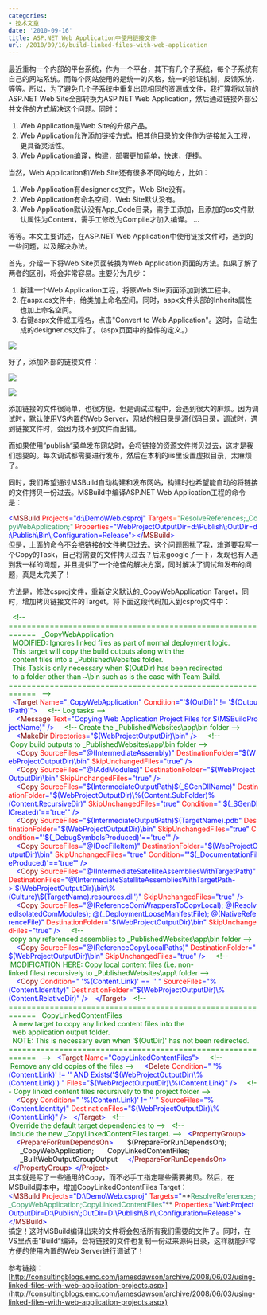 ```yaml
---
categories:
- 技术文章
date: '2010-09-16'
title: ASP.NET Web Application中使用链接文件
url: /2010/09/16/build-linked-files-with-web-application
---
```



最近重构一个内部的平台系统，作为一个平台，其下有几个子系统，每个子系统有自己的网站系统。而每个网站使用的是统一的风格，统一的验证机制，反馈系统，等等。所以，为了避免几个子系统中重复出现相同的资源或文件，我打算将以前的ASP.NET Web Site全部转换为ASP.NET Web Application，然后通过链接外部公共文件的方式解决这个问题。同时：

1. Web Application是Web Site的升级产品。
2. Web Application允许添加链接方式，把其他目录的文件作为链接加入工程，更具备灵活性。
3. Web Application编译，构建，部署更加简单，快速，便捷。

当然，Web Application和Web Site还有很多不同的地方，比如：

1. Web Application有designer.cs文件，Web Site没有。
2. Web Application有命名空间，Web Site默认没有。
3. Web Application默认没有App_Code目录，需手工添加，且添加的cs文件默认属性为Content，需手工修改为Compile才加入编译。
...

等等。本文主要讲述，在ASP.NET Web Application中使用链接文件时，遇到的一些问题，以及解决办法。

首先，介绍一下将Web Site页面转换为Web Application页面的方法。如果了解了两者的区别，将会非常容易。主要分为几步：
1. 新建一个Web Application工程，将原Web Site页面添加到该工程中。
2. 在aspx.cs文件中，给类加上命名空间。同时，aspx文件头部的Inherits属性也加上命名空间。
3. 右键aspx文件或工程名，点击"Convert to Web Application"。这时，自动生成的designer.cs文件了。（aspx页面中的控件的定义。）

![](http://images.cnblogs.com/cnblogs_com/coderzh/convert-to-web-app.jpg)

好了，添加外部的链接文件：

![](http://images.cnblogs.com/cnblogs_com/coderzh/add-exist-item.jpg)

![](http://images.cnblogs.com/cnblogs_com/coderzh/addlink.jpg)

添加链接的文件很简单，也很方便。但是调试过程中，会遇到很大的麻烦。因为调试时，默认使用VS内置的Web Server，网站的根目录是源代码目录，调试时，遇到链接文件时，会因为找不到文件而出错。

而如果使用&#8221;publish&#8220;菜单发布网站时，会将链接的资源文件拷贝过去，这才是我们想要的。每次调试都需要进行发布，然后在本机的iis里设置虚拟目录，太麻烦了。

同时，我们希望通过MSBuild自动构建和发布网站，构建时也希望能自动的将链接的文件拷贝一份过去。MSBuild中编译ASP.NET Web Application工程的命令是：

<div class="cnblogs_code"><div><span style="color: #0000ff;">&lt;</span><span style="color: #800000;">MSBuild&nbsp;</span><span style="color: #ff0000;">Projects</span><span style="color: #0000ff;">="d:\Demo\Web.csproj"</span><span style="color: #ff0000;">&nbsp;Targets</span><span style="color: #ff6600;">="</span><span style="color: #339966;">ResolveReferences;_CopyWebApplication;"</span><span style="color: #ff0000;">&nbsp;Properties</span><span style="color: #0000ff;">="WebProjectOutputDir=d:\Publish\;OutDir=d:\Publish\Bin\;Configuration=Release"</span><span style="color: #0000ff;">&gt;&lt;/</span><span style="color: #800000;">MSBuild</span><span style="color: #0000ff;">&gt;</span></div></div>
但是，上面的命令不会把链接的文件拷贝过去。这个问题困扰了我，难道要我写一个Copy的Task，自己将需要的文件拷贝过去？后来google了一下，发现也有人遇到我一样的问题，并且提供了一个绝佳的解决方案，同时解决了调试和发布的问题，真是太完美了！

方法是，修改csproj文件，重新定义默认的_CopyWebApplication Target，同时，增加拷贝链接文件的Target。将下面这段代码加入到csproj文件中：

<div class="cnblogs_code"><div><span style="color: #000000;">&nbsp;&nbsp;</span><span style="color: #008000;">&lt;!--</span><span style="color: #008000;">&nbsp; 
&nbsp; ============================================================
&nbsp;&nbsp;_CopyWebApplication
&nbsp;&nbsp;MODIFIED:&nbsp;Ignores&nbsp;linked&nbsp;files&nbsp;as&nbsp;part&nbsp;of&nbsp;normal&nbsp;deployment&nbsp;logic.&nbsp;
&nbsp;&nbsp;This&nbsp;target&nbsp;will&nbsp;copy&nbsp;the&nbsp;build&nbsp;outputs&nbsp;along&nbsp;with&nbsp;the
&nbsp;&nbsp;content&nbsp;files&nbsp;into&nbsp;a&nbsp;_PublishedWebsites&nbsp;folder.
&nbsp;&nbsp;This&nbsp;Task&nbsp;is&nbsp;only&nbsp;necessary&nbsp;when&nbsp;$(OutDir)&nbsp;has&nbsp;been&nbsp;redirected
&nbsp;&nbsp;to&nbsp;a&nbsp;folder&nbsp;other&nbsp;than&nbsp;~\bin&nbsp;such&nbsp;as&nbsp;is&nbsp;the&nbsp;case&nbsp;with&nbsp;Team&nbsp;Build.&nbsp; 
&nbsp; ============================================================
&nbsp;&nbsp;</span><span style="color: #008000;">--&gt;</span><span style="color: #000000;">
&nbsp;&nbsp;</span><span style="color: #0000ff;">&lt;</span><span style="color: #800000;">Target&nbsp;</span><span style="color: #ff0000;">Name</span><span style="color: #0000ff;">="_CopyWebApplication"</span><span style="color: #ff0000;">&nbsp;Condition</span><span style="color: #0000ff;">="'$(OutDir)'&nbsp;!=&nbsp;'$(OutputPath)'"</span><span style="color: #0000ff;">&gt;</span><span style="color: #000000;">
&nbsp;&nbsp;&nbsp;&nbsp;</span><span style="color: #008000;">&lt;!--</span><span style="color: #008000;">&nbsp;Log&nbsp;tasks&nbsp;</span><span style="color: #008000;">--&gt;</span><span style="color: #000000;">
&nbsp;&nbsp;&nbsp;&nbsp;</span><span style="color: #0000ff;">&lt;</span><span style="color: #800000;">Message&nbsp;</span><span style="color: #ff0000;">Text</span><span style="color: #0000ff;">="Copying&nbsp;Web&nbsp;Application&nbsp;Project&nbsp;Files&nbsp;for&nbsp;$(MSBuildProjectName)"</span><span style="color: #ff0000;">&nbsp;</span><span style="color: #0000ff;">/&gt;</span><span style="color: #000000;">
&nbsp;&nbsp;&nbsp;&nbsp;</span><span style="color: #008000;">&lt;!--</span><span style="color: #008000;">&nbsp;Create&nbsp;the&nbsp;_PublishedWebsites\app\bin&nbsp;folder&nbsp;</span><span style="color: #008000;">--&gt;</span><span style="color: #000000;">
&nbsp;&nbsp;&nbsp;&nbsp;</span><span style="color: #0000ff;">&lt;</span><span style="color: #800000;">MakeDir&nbsp;</span><span style="color: #ff0000;">Directories</span><span style="color: #0000ff;">="$(WebProjectOutputDir)\bin"</span><span style="color: #ff0000;">&nbsp;</span><span style="color: #0000ff;">/&gt;</span><span style="color: #000000;">
&nbsp;&nbsp;&nbsp;&nbsp;</span><span style="color: #008000;">&lt;!--</span><span style="color: #008000;">&nbsp;Copy&nbsp;build&nbsp;outputs&nbsp;to&nbsp;_PublishedWebsites\app\bin&nbsp;folder&nbsp;</span><span style="color: #008000;">--&gt;</span><span style="color: #000000;">
&nbsp;&nbsp;&nbsp;&nbsp;</span><span style="color: #0000ff;">&lt;</span><span style="color: #800000;">Copy&nbsp;</span><span style="color: #ff0000;">SourceFiles</span><span style="color: #0000ff;">="@(IntermediateAssembly)"</span><span style="color: #ff0000;">&nbsp;DestinationFolder</span><span style="color: #0000ff;">="$(WebProjectOutputDir)\bin"</span><span style="color: #ff0000;">&nbsp;SkipUnchangedFiles</span><span style="color: #0000ff;">="true"</span><span style="color: #ff0000;">&nbsp;</span><span style="color: #0000ff;">/&gt;</span><span style="color: #000000;">
&nbsp;&nbsp;&nbsp;&nbsp;</span><span style="color: #0000ff;">&lt;</span><span style="color: #800000;">Copy&nbsp;</span><span style="color: #ff0000;">SourceFiles</span><span style="color: #0000ff;">="@(AddModules)"</span><span style="color: #ff0000;">&nbsp;DestinationFolder</span><span style="color: #0000ff;">="$(WebProjectOutputDir)\bin"</span><span style="color: #ff0000;">&nbsp;SkipUnchangedFiles</span><span style="color: #0000ff;">="true"</span><span style="color: #ff0000;">&nbsp;</span><span style="color: #0000ff;">/&gt;</span><span style="color: #000000;">
&nbsp;&nbsp;&nbsp;&nbsp;</span><span style="color: #0000ff;">&lt;</span><span style="color: #800000;">Copy&nbsp;</span><span style="color: #ff0000;">SourceFiles</span><span style="color: #0000ff;">="$(IntermediateOutputPath)$(_SGenDllName)"</span><span style="color: #ff0000;">&nbsp;DestinationFolder</span><span style="color: #0000ff;">="$(WebProjectOutputDir)\%(Content.SubFolder)%(Content.RecursiveDir)"</span><span style="color: #ff0000;">&nbsp;SkipUnchangedFiles</span><span style="color: #0000ff;">="true"</span><span style="color: #ff0000;">&nbsp;Condition</span><span style="color: #0000ff;">="'$(_SGenDllCreated)'=='true'"</span><span style="color: #ff0000;">&nbsp;</span><span style="color: #0000ff;">/&gt;</span><span style="color: #000000;">
&nbsp;&nbsp;&nbsp;&nbsp;</span><span style="color: #0000ff;">&lt;</span><span style="color: #800000;">Copy&nbsp;</span><span style="color: #ff0000;">SourceFiles</span><span style="color: #0000ff;">="$(IntermediateOutputPath)$(TargetName).pdb"</span><span style="color: #ff0000;">&nbsp;DestinationFolder</span><span style="color: #0000ff;">="$(WebProjectOutputDir)\bin"</span><span style="color: #ff0000;">&nbsp;SkipUnchangedFiles</span><span style="color: #0000ff;">="true"</span><span style="color: #ff0000;">&nbsp;Condition</span><span style="color: #0000ff;">="'$(_DebugSymbolsProduced)'=='true'"</span><span style="color: #ff0000;">&nbsp;</span><span style="color: #0000ff;">/&gt;</span><span style="color: #000000;">
&nbsp;&nbsp;&nbsp;&nbsp;</span><span style="color: #0000ff;">&lt;</span><span style="color: #800000;">Copy&nbsp;</span><span style="color: #ff0000;">SourceFiles</span><span style="color: #0000ff;">="@(DocFileItem)"</span><span style="color: #ff0000;">&nbsp;DestinationFolder</span><span style="color: #0000ff;">="$(WebProjectOutputDir)\bin"</span><span style="color: #ff0000;">&nbsp;SkipUnchangedFiles</span><span style="color: #0000ff;">="true"</span><span style="color: #ff0000;">&nbsp;Condition</span><span style="color: #0000ff;">="'$(_DocumentationFileProduced)'=='true'"</span><span style="color: #ff0000;">&nbsp;</span><span style="color: #0000ff;">/&gt;</span><span style="color: #000000;">
&nbsp;&nbsp;&nbsp;&nbsp;</span><span style="color: #0000ff;">&lt;</span><span style="color: #800000;">Copy&nbsp;</span><span style="color: #ff0000;">SourceFiles</span><span style="color: #0000ff;">="@(IntermediateSatelliteAssembliesWithTargetPath)"</span><span style="color: #ff0000;">&nbsp;DestinationFiles</span><span style="color: #0000ff;">="@(IntermediateSatelliteAssembliesWithTargetPath-&gt;'$(WebProjectOutputDir)\bin\%(Culture)\$(TargetName).resources.dll')"</span><span style="color: #ff0000;">&nbsp;SkipUnchangedFiles</span><span style="color: #0000ff;">="true"</span><span style="color: #ff0000;">&nbsp;</span><span style="color: #0000ff;">/&gt;</span><span style="color: #000000;">
&nbsp;&nbsp;&nbsp;&nbsp;</span><span style="color: #0000ff;">&lt;</span><span style="color: #800000;">Copy&nbsp;</span><span style="color: #ff0000;">SourceFiles</span><span style="color: #0000ff;">="@(ReferenceComWrappersToCopyLocal);&nbsp;@(ResolvedIsolatedComModules);&nbsp;@(_DeploymentLooseManifestFile);&nbsp;@(NativeReferenceFile)"</span><span style="color: #ff0000;">&nbsp;DestinationFolder</span><span style="color: #0000ff;">="$(WebProjectOutputDir)\bin"</span><span style="color: #ff0000;">&nbsp;SkipUnchangedFiles</span><span style="color: #0000ff;">="true"</span><span style="color: #ff0000;">&nbsp;</span><span style="color: #0000ff;">/&gt;</span><span style="color: #000000;">
&nbsp;&nbsp;&nbsp;&nbsp;</span><span style="color: #008000;">&lt;!--</span><span style="color: #008000;">&nbsp;copy&nbsp;any&nbsp;referenced&nbsp;assemblies&nbsp;to&nbsp;_PublishedWebsites\app\bin&nbsp;folder&nbsp;</span><span style="color: #008000;">--&gt;</span><span style="color: #000000;">
&nbsp;&nbsp;&nbsp;&nbsp;</span><span style="color: #0000ff;">&lt;</span><span style="color: #800000;">Copy&nbsp;</span><span style="color: #ff0000;">SourceFiles</span><span style="color: #0000ff;">="@(ReferenceCopyLocalPaths)"</span><span style="color: #ff0000;">&nbsp;DestinationFolder</span><span style="color: #0000ff;">="$(WebProjectOutputDir)\bin"</span><span style="color: #ff0000;">&nbsp;SkipUnchangedFiles</span><span style="color: #0000ff;">="true"</span><span style="color: #ff0000;">&nbsp;</span><span style="color: #0000ff;">/&gt;</span><span style="color: #000000;">
&nbsp;&nbsp;&nbsp;&nbsp;</span><span style="color: #008000;">&lt;!--</span><span style="color: #008000;">&nbsp;MODIFICATION&nbsp;HERE:&nbsp;Copy&nbsp;local&nbsp;content&nbsp;files&nbsp;(i.e.&nbsp;non-linked&nbsp;files)&nbsp;recursively&nbsp;to&nbsp;_PublishedWebsites\app\&nbsp;folder&nbsp;</span><span style="color: #008000;">--&gt;</span><span style="color: #000000;">
&nbsp;&nbsp;&nbsp;&nbsp;</span><span style="color: #0000ff;">&lt;</span><span style="color: #800000;">Copy&nbsp;</span><span style="color: #ff0000;">Condition</span><span style="color: #0000ff;">="&nbsp;'%(Content.Link)'&nbsp;==&nbsp;''&nbsp;"</span><span style="color: #ff0000;">&nbsp;SourceFiles</span><span style="color: #0000ff;">="%(Content.Identity)"</span><span style="color: #ff0000;">&nbsp;DestinationFolder</span><span style="color: #0000ff;">="$(WebProjectOutputDir)\%(Content.RelativeDir)"</span><span style="color: #ff0000;">&nbsp;</span><span style="color: #0000ff;">/&gt;</span><span style="color: #000000;">
&nbsp;&nbsp;</span><span style="color: #0000ff;">&lt;/</span><span style="color: #800000;">Target</span><span style="color: #0000ff;">&gt;</span><span style="color: #000000;">
&nbsp;&nbsp;</span><span style="color: #008000;">&lt;!--</span><span style="color: #008000;">
============================================================
&nbsp;&nbsp;CopyLinkedContentFiles
&nbsp;&nbsp;A&nbsp;new&nbsp;target&nbsp;to&nbsp;copy&nbsp;any&nbsp;linked&nbsp;content&nbsp;files&nbsp;into&nbsp;the
&nbsp;&nbsp;web&nbsp;application&nbsp;output&nbsp;folder.&nbsp;
&nbsp;&nbsp;NOTE:&nbsp;This&nbsp;is&nbsp;necessary&nbsp;even&nbsp;when&nbsp;'$(OutDir)'&nbsp;has&nbsp;not&nbsp;been&nbsp;redirected.
============================================================
&nbsp;&nbsp;</span><span style="color: #008000;">--&gt;</span><span style="color: #000000;">
&nbsp;&nbsp;</span><span style="color: #0000ff;">&lt;</span><span style="color: #800000;">Target&nbsp;</span><span style="color: #ff0000;">Name</span><span style="color: #0000ff;">="CopyLinkedContentFiles"</span><span style="color: #0000ff;">&gt;</span><span style="color: #000000;">
&nbsp;&nbsp;&nbsp;&nbsp;</span><span style="color: #008000;">&lt;!--</span><span style="color: #008000;">&nbsp;Remove&nbsp;any&nbsp;old&nbsp;copies&nbsp;of&nbsp;the&nbsp;files&nbsp;</span><span style="color: #008000;">--&gt;</span><span style="color: #000000;">
&nbsp;&nbsp;&nbsp;&nbsp;</span><span style="color: #0000ff;">&lt;</span><span style="color: #800000;">Delete&nbsp;</span><span style="color: #ff0000;">Condition</span><span style="color: #0000ff;">="&nbsp;'%(Content.Link)'&nbsp;!=&nbsp;''&nbsp;AND&nbsp;Exists('$(WebProjectOutputDir)\%(Content.Link)')&nbsp;"</span><span style="color: #ff0000;">&nbsp;Files</span><span style="color: #0000ff;">="$(WebProjectOutputDir)\%(Content.Link)"</span><span style="color: #ff0000;">&nbsp;</span><span style="color: #0000ff;">/&gt;</span><span style="color: #000000;">
&nbsp;&nbsp;&nbsp;&nbsp;</span><span style="color: #008000;">&lt;!--</span><span style="color: #008000;">&nbsp;Copy&nbsp;linked&nbsp;content&nbsp;files&nbsp;recursively&nbsp;to&nbsp;the&nbsp;project&nbsp;folder&nbsp;</span><span style="color: #008000;">--&gt;</span><span style="color: #000000;">
&nbsp;&nbsp;&nbsp;&nbsp;</span><span style="color: #0000ff;">&lt;</span><span style="color: #800000;">Copy&nbsp;</span><span style="color: #ff0000;">Condition</span><span style="color: #0000ff;">="&nbsp;'%(Content.Link)'&nbsp;!=&nbsp;''&nbsp;"</span><span style="color: #ff0000;">&nbsp;SourceFiles</span><span style="color: #0000ff;">="%(Content.Identity)"</span><span style="color: #ff0000;">&nbsp;DestinationFiles</span><span style="color: #0000ff;">="$(WebProjectOutputDir)\%(Content.Link)"</span><span style="color: #ff0000;">&nbsp;</span><span style="color: #0000ff;">/&gt;</span><span style="color: #000000;">
&nbsp;&nbsp;</span><span style="color: #0000ff;">&lt;/</span><span style="color: #800000;">Target</span><span style="color: #0000ff;">&gt;</span><span style="color: #000000;">
&nbsp;&nbsp;</span><span style="color: #008000;">&lt;!--</span><span style="color: #008000;">&nbsp;Override&nbsp;the&nbsp;default&nbsp;target&nbsp;dependencies&nbsp;to&nbsp;</span><span style="color: #008000;">--&gt;</span><span style="color: #000000;">
&nbsp;&nbsp;</span><span style="color: #008000;">&lt;!--</span><span style="color: #008000;">&nbsp;include&nbsp;the&nbsp;new&nbsp;_CopyLinkedContentFiles&nbsp;target.&nbsp;</span><span style="color: #008000;">--&gt;</span><span style="color: #000000;">
&nbsp;&nbsp;</span><span style="color: #0000ff;">&lt;</span><span style="color: #800000;">PropertyGroup</span><span style="color: #0000ff;">&gt;</span><span style="color: #000000;">
&nbsp;&nbsp;&nbsp;&nbsp;</span><span style="color: #0000ff;">&lt;</span><span style="color: #800000;">PrepareForRunDependsOn</span><span style="color: #0000ff;">&gt;</span><span style="color: #000000;">
&nbsp;&nbsp;&nbsp;&nbsp;&nbsp;&nbsp;$(PrepareForRunDependsOn);
&nbsp;&nbsp;&nbsp;&nbsp;&nbsp;&nbsp;_CopyWebApplication;
&nbsp;&nbsp;&nbsp;&nbsp;&nbsp;&nbsp;CopyLinkedContentFiles;
&nbsp;&nbsp;&nbsp;&nbsp;&nbsp;&nbsp;_BuiltWebOutputGroupOutput
&nbsp;&nbsp;&nbsp;&nbsp;</span><span style="color: #0000ff;">&lt;/</span><span style="color: #800000;">PrepareForRunDependsOn</span><span style="color: #0000ff;">&gt;</span><span style="color: #000000;">
&nbsp;&nbsp;</span><span style="color: #0000ff;">&lt;/</span><span style="color: #800000;">PropertyGroup</span><span style="color: #0000ff;">&gt;</span><span style="color: #000000;">
</span><span style="color: #0000ff;">&lt;/</span><span style="color: #800000;">Project</span><span style="color: #0000ff;">&gt;</span></div></div>
其实就是写了一些通用的Copy，而不必手工指定哪些需要拷贝。然后，在MSBuild脚本中，增加CopyLinkedContentFiles Target：

<div class="cnblogs_code"><div><span style="color: #0000ff;">&lt;</span><span style="color: #800000;">MSBuild&nbsp;</span><span style="color: #ff0000;">Projects</span><span style="color: #0000ff;">="D:\Demo\Web.csproj"</span><span style="color: #ff0000;">&nbsp;Targets</span><span style="color: #0000ff;">="</span>**<span style="color: #339966;">ResolveReferences;_CopyWebApplication;CopyLinkedContentFiles<span style="color: #0000ff;">"</span></span>**<span style="color: #ff0000;">&nbsp;Properties</span><span style="color: #0000ff;">="WebProjectOutputDir=D:\Publish\;OutDir=D:\Publish\Bin\;Configuration=Release"</span><span style="color: #0000ff;">&gt;&lt;/</span><span style="color: #800000;">MSBuild</span><span style="color: #0000ff;">&gt;</span></div></div>
搞定！这时MSBuild编译出来的文件将会包括所有我们需要的文件了。同时，在VS里点击&#8221;Build&#8220;编译，会将链接的文件也复制一份过来源码目录，这样就能非常方便的使用内置的Web Server进行调试了！ 

参考链接：  
[http://consultingblogs.emc.com/jamesdawson/archive/2008/06/03/using-linked-files-with-web-application-projects.aspx](http://consultingblogs.emc.com/jamesdawson/archive/2008/06/03/using-linked-files-with-web-application-projects.aspx)
